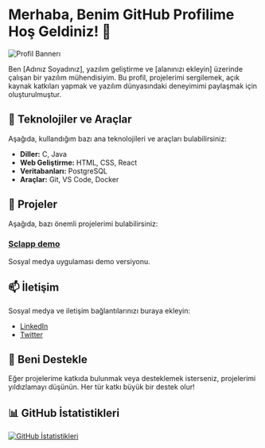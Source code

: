 # Merhaba, Benim GitHub Profilime Hoş Geldiniz! 👋

![Profil Bannerı](link_to_banner_image)

Ben [Adınız Soyadınız], yazılım geliştirme ve [alanınızı ekleyin] üzerinde çalışan bir yazılım mühendisiyim. Bu profil, projelerimi sergilemek, açık kaynak katkıları yapmak ve yazılım dünyasındaki deneyimimi paylaşmak için oluşturulmuştur.

## 🧰 Teknolojiler ve Araçlar

Aşağıda, kullandığım bazı ana teknolojileri ve araçları bulabilirsiniz:

- **Diller:** C, Java
- **Web Geliştirme:** HTML, CSS, React
- **Veritabanları:** PostgreSQL
- **Araçlar:** Git, VS Code, Docker

## 🚀 Projeler

Aşağıda, bazı önemli projelerimi bulabilirsiniz:

### [Sclapp demo](https://sclapp.vercel.app/)

Sosyal medya uygulaması demo versiyonu.




## 📫 İletişim

Sosyal medya ve iletişim bağlantılarınızı buraya ekleyin:

- [LinkedIn](www.linkedin.com/in/sezer-demir-9ab5b223a)
- [Twitter](https://twitter.com/)


## 🌟 Beni Destekle

Eğer projelerime katkıda bulunmak veya desteklemek isterseniz, projelerimi yıldızlamayı düşünün. Her tür katkı büyük bir destek olur!



## 📊 GitHub İstatistikleri

[![GitHub İstatistikleri](https://github-readme-stats.vercel.app/api?username=sezerdemir7)](https://github.com/anuraghazra/github-readme-stats)



